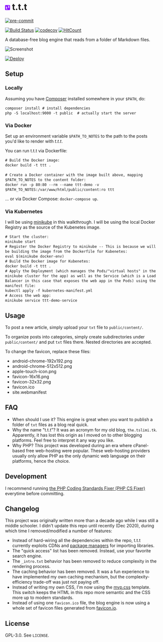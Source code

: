 # ![logo](public/favicon-16x16.png) t.t.t

[![pre-commit](https://img.shields.io/badge/pre--commit-enabled-brightgreen?logo=pre-commit&logoColor=white)](https://github.com/pre-commit/pre-commit)

[![Build Status](https://www.travis-ci.com/tslmy/t.t.t.svg?branch=master)](https://www.travis-ci.com/tslmy/t.t.t)
[![codecov](https://codecov.io/gh/tslmy/t.t.t/branch/master/graph/badge.svg?token=K603JQ63AV)](https://codecov.io/gh/tslmy/t.t.t)
[![HitCount](http://hits.dwyl.com/tslmy/ttt.svg)](http://hits.dwyl.com/tslmy/ttt)

A database-free blog engine that reads from a folder of Markdown files.

![Screenshot](https://tva1.sinaimg.cn/large/e6c9d24egy1h2r3dr7vyqj20qw0m0jt1.jpg)

[![Deploy](https://www.herokucdn.com/deploy/button.svg)](https://heroku.com/deploy)

## Setup

### Locally
Assuming you have [Composer](https://getcomposer.org/doc/01-basic-usage.md) installed somewhere in your `$PATH`, do:

```shell
composer install # install dependencies
php -S localhost:9000 -t public  # actually start the server
```

### Via Docker

Set up an environment variable `$PATH_TO_NOTES` to the path to the posts you'd like to render with _t.t.t_.

You can run t.t.t via Dockerfile:

```shell
# Build the Docker image:
docker build -t ttt .

# Create a Docker container with the image built above, mapping $PATH_TO_NOTES to the content folder:
docker run -p 80:80 --rm --name ttt-demo -v $PATH_TO_NOTES:/var/www/html/public/content:ro ttt
```

... or via Docker Compose: `docker-compose up`.

### Via Kubernetes

I will be using [minikube](https://minikube.sigs.k8s.io/) in this walkthrough. I will be using the local Docker Registry as the source of the Kubenetes image.

```shell
# Start the cluster:
minikube start
# Register the Docker Registry to minikube -- This is because we will be building the image from the Dockerfile for Kubenetes:
eval $(minikube docker-env)
# Build the Docker image for Kubenetes:
docker build -t ttt .
# Apply the Deployment (which manages the Pods/"virtual hosts" in the minikube cluster for the app) as well as the Service (which is a Load Balancer in this case that exposes the web app in the Pods) using the manifest file:
kubectl apply -f kubernetes-manifest.yml
# Access the web app:
minikube service ttt-demo-service
```

## Usage

To post a new article, simply upload your `txt` file to `public/content/`.

To organize posts into categories, simply create subdirectories under `public/content/` and put `txt` files there. Nested directories are accepted.

To change the favicon, replace these files:

- android-chrome-192x192.png
- android-chrome-512x512.png
- apple-touch-icon.png
- favicon-16x16.png
- favicon-32x32.png
- favicon.ico
- site.webmanifest

## FAQ

- When should I use it?
  This engine is great when you want to publish a folder of `txt` files as a blog real quick.
- Why the name "t.t.t"?
  It was an acronym for my old blog, `the.tslimi.tk`. Apparently, it has lost this origin as I moved on to other blogging platforms. Feel free to interpret it any way you like.
- Why PHP?
  This project was developed during an era where cPanel-based free web-hosting were popular. These web-hosting providers usually only allow PHP as the only dynamic web language on their platforms, hence the choice.

## Development

I recommend running [the PHP Coding Standards Fixer (PHP CS Fixer)](https://github.com/FriendsOfPHP/PHP-CS-Fixer) everytime before committing.

## Changelog

This project was originally written more than a decade ago while I was still a middle schooler. I didn't update this repo until recently (Dec 2020), during which time I removed/modified a number of features:

- Instead of hard-wiring all the dependencies within the repo, t.t.t currently exploits CDNs and [package managers](https://getcomposer.org) for importing libraries.
- The "quick access" list has been removed. Instead, use your favorite search engine.
- The `_intro.txt` behavior has been removed to reduce complexity in the rendering process.
- The caching behavior has been removed. It was a fun experience to have implemented my own caching mechanism, but the complexity-efficiency trade-off was just not paying off.
- Instead of writing my own CSS, I'm now using the [mvp.css](https://andybrewer.github.io/mvp/) template. This switch keeps the HTML in this repo more semantic and the CSS more up to modern standards.
- Instead of using one `favicon.ico` file, the blog engine is now using a whole set of favicon files generated from [favicon.io](https://favicon.io/).

## License

GPL-3.0. See `LICENSE`.